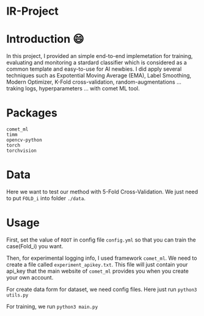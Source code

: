 IR-Project
====

# Introduction :smile:

In this project, I provided an simple end-to-end implemetation for training, evaluating and monitoring a stardard classifier which is considered as a common template and easy-to-use for AI newbies. I did apply several techniques such as Expotential Moving Average (EMA), Label Smoothing, Modern Optimizer, K-Fold cross-validation, random-augmentations ... traking logs, hyperparameters ... with comet ML tool.

# Packages

```
comet_ml
timm
opencv-python
torch
torchvision
```

# Data

Here we want to test our method with 5-Fold Cross-Validation. We just need to put `FOLD_i` into folder `./data`.

# Usage

First, set the value of `ROOT` in config file `config.yml` so that you can train the case(Fold_i) you want.

Then, for experimental logging info, I used framework `comet_ml`. We need to create a file called `experiment_apikey.txt`. This file will just contain your api_key that the main website of `comet_ml` provides you when you create your own account.

For create data form for dataset, we need config files. Here just run `python3 utils.py`

For training, we run `python3 main.py`
